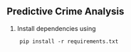 ## Predictive Crime Analysis

1. Install dependencies using
```
	pip install -r requirements.txt
```
